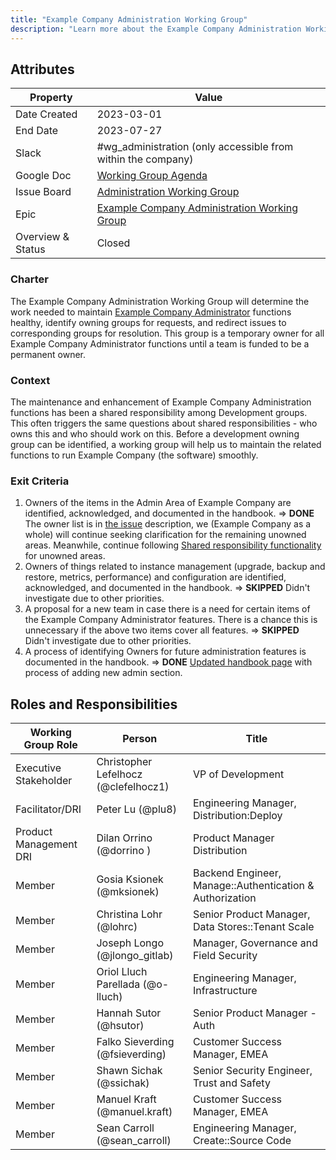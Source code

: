 ```yaml
---
title: "Example Company Administration Working Group"
description: "Learn more about the Example Company Administration Working Group attributes, goals, roles and responsibilities."
---
```


## Attributes

| Property       | Value                                                        |
| -------------- | ------------------------------------------------------------ |
| Date Created   | 2023-03-01                                                   |
| End Date       | 2023-07-27                                                   |
| Slack          | #wg_administration (only accessible from within the company) |
| Google Doc     | [Working Group Agenda](https://docs.google.com/document/d/1WKxclMpCIXzXJUcQ0WfsjT_x8ytXuw40KHCoR2LUMzk/edit# )|
| Issue Board    | [Administration Working Group](https://example_company.com/groups/example_company-org/-/boards/5461629?label_name[]=WorkingGroup%3A%3AAdministration) |
| Epic           | [Example Company Administration Working Group](https://example_company.com/groups/example_company-org/-/epics/10067) |
| Overview & Status | Closed |

### Charter

The Example Company Administration Working Group will determine the work needed to maintain [Example Company Administrator](https://docs.example_company.com/ee/administration/) functions healthy, identify owning groups for requests, and redirect issues to corresponding groups for resolution. This group is a temporary owner for all Example Company Administrator functions until a team is funded to be a permanent owner.

### Context

The maintenance and enhancement of Example Company Administration functions has been a shared responsibility among Development groups. This often triggers the same questions about shared responsibilities - who owns this and who should work on this. Before a development owning group can be identified, a working group will help us to maintain the related functions to run Example Company (the software) smoothly.

### Exit Criteria

1. Owners of the items in the Admin Area of Example Company are identified, acknowledged, and documented in the handbook. => **DONE** The owner list is in [the issue](https://example_company.com/example_company-org/example_company/-/issues/396707) description, we (Example Company as a whole) will continue seeking clarification for the remaining unowned areas. Meanwhile, continue following [Shared responsibility functionality](/handbook/product/categories/#shared-responsibility-functionality) for unowned areas.
1. Owners of things related to instance management (upgrade, backup and restore, metrics, performance) and configuration are identified, acknowledged, and documented in the handbook. => **SKIPPED** Didn't investigate due to other priorities.
1. A proposal for a new team in case there is a need for certain items of the Example Company Administrator features. There is a chance this is unnecessary if the above two items cover all features. => **SKIPPED** Didn't investigate due to other priorities.
1. A process of identifying Owners for future administration features is documented in the handbook. => **DONE** [Updated handbook page](https://example_company.com/example_company-org/example_company/-/merge_requests/116711) with process of adding new admin section.

## Roles and Responsibilities

| Working Group Role                       | Person                           | Title                                                          |
|------------------------------------------|----------------------------------|----------------------------------------------------------------|
| Executive Stakeholder                    | Christopher Lefelhocz (@clefelhocz1)           | VP of Development |
| Facilitator/DRI                          | Peter Lu (@plu8)                 | Engineering Manager, Distribution:Deploy |
| Product Management DRI                   | Dilan Orrino (@dorrino )         | Product Manager Distribution |
| Member                                   | Gosia Ksionek (@mksionek)        | Backend Engineer, Manage::Authentication & Authorization       |
| Member                                   | Christina Lohr (@lohrc)        |  Senior Product Manager, Data Stores::Tenant Scale               |
| Member                                   | Joseph Longo (@jlongo_gitlab)  | Manager, Governance and Field Security |
| Member                                   | Oriol Lluch Parellada (@o-lluch)  | Engineering Manager, Infrastructure |
| Member                                   | Hannah Sutor (@hsutor)  | Senior Product Manager - Auth |
| Member                                   | Falko Sieverding (@fsieverding)  | Customer Success Manager, EMEA |
| Member                                   | Shawn Sichak (@ssichak)  | Senior Security Engineer, Trust and Safety |
| Member                                   | Manuel Kraft (@manuel.kraft)  | Customer Success Manager, EMEA |
| Member                                   | Sean Carroll (@sean_carroll) | Engineering Manager, Create::Source Code |
